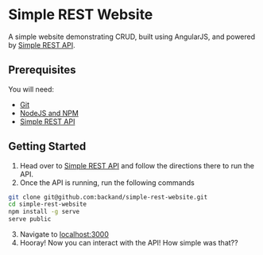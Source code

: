 # Simple REST Website 
A simple website demonstrating CRUD, built using AngularJS, and powered by [Simple REST API](https://github.com/simpulton/simple-rest-api).

## Prerequisites
You will need:
* [Git](http://git-scm.com/)
* [NodeJS and NPM](https://gist.github.com/isaacs/579814)
* [Simple REST API](https://github.com/simpulton/simple-rest-api)

## Getting Started
1. Head over to [Simple REST API](https://github.com/simpulton/simple-rest-api) and follow the directions there to run the API.
2. Once the API is running, run the following commands

  ```bash
  git clone git@github.com:backand/simple-rest-website.git
  cd simple-rest-website
  npm install -g serve
  serve public
  ```

3. Navigate to [localhost:3000](http://localhost:3000)
4. Hooray! Now you can interact with the API! How simple was that??
